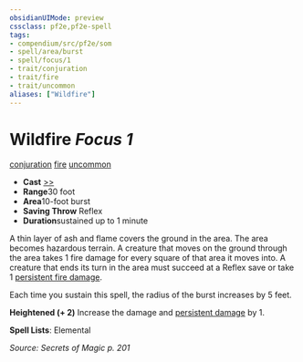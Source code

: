 ```yaml
---
obsidianUIMode: preview
cssclass: pf2e,pf2e-spell
tags:
- compendium/src/pf2e/som
- spell/area/burst
- spell/focus/1
- trait/conjuration
- trait/fire
- trait/uncommon
aliases: ["Wildfire"]
---
```

# Wildfire *Focus 1*   
[conjuration](../../Rules/traits/conjuration.md)  [fire](../../Rules/traits/fire.md)  [uncommon](../../Rules/traits/uncommon.md)  

- **Cast** [>>](../../Rules/core-rulebook/chapter-9-playing-the-game.md#Actions "Two-Action") 
- **Range**30 foot
- **Area**10-foot burst
- **Saving Throw** Reflex
- **Duration**sustained up to 1 minute

A thin layer of ash and flame covers the ground in the area. The area becomes hazardous terrain. A creature that moves on the ground through the area takes 1 fire damage for every square of that area it moves into. A creature that ends its turn in the area must succeed at a Reflex save or take 1 [persistent fire damage](../../Rules/conditions.md#Persistent%20Damage).

Each time you sustain this spell, the radius of the burst increases by 5 feet.

**Heightened (+ 2)** Increase the damage and [persistent damage](../../Rules/conditions.md#Persistent%20Damage) by 1.

**Spell Lists**: Elemental

*Source: Secrets of Magic p. 201*